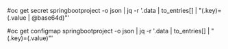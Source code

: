 #oc get secret springbootproject -o json | jq -r '.data | to_entries[] | "\(.key)=\(.value | @base64d)"'




#oc get configmap springbootproject -o json | jq -r '.data | to_entries[] | "\(.key)=\(.value)"'



